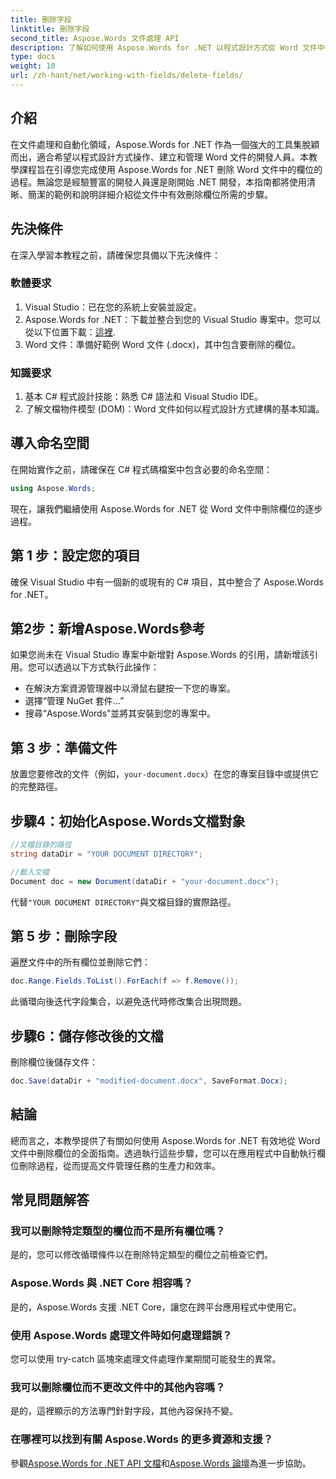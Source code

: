 ```yaml
---
title: 刪除字段
linktitle: 刪除字段
second_title: Aspose.Words 文件處理 API
description: 了解如何使用 Aspose.Words for .NET 以程式設計方式從 Word 文件中刪除欄位。帶有程式碼範例的清晰逐步指南。
type: docs
weight: 10
url: /zh-hant/net/working-with-fields/delete-fields/
---
```

## 介紹

在文件處理和自動化領域，Aspose.Words for .NET 作為一個強大的工具集脫穎而出，適合希望以程式設計方式操作、建立和管理 Word 文件的開發人員。本教學課程旨在引導您完成使用 Aspose.Words for .NET 刪除 Word 文件中的欄位的過程。無論您是經驗豐富的開發人員還是剛開始 .NET 開發，本指南都將使用清晰、簡潔的範例和說明詳細介紹從文件中有效刪除欄位所需的步驟。

## 先決條件

在深入學習本教程之前，請確保您具備以下先決條件：

### 軟體要求

1. Visual Studio：已在您的系統上安裝並設定。
2.  Aspose.Words for .NET：下載並整合到您的 Visual Studio 專案中。您可以從以下位置下載：[這裡](https://releases.aspose.com/words/net/).
3. Word 文件：準備好範例 Word 文件 (.docx)，其中包含要刪除的欄位。

### 知識要求

1. 基本 C# 程式設計技能：熟悉 C# 語法和 Visual Studio IDE。
2. 了解文檔物件模型 (DOM)：Word 文件如何以程式設計方式建構的基本知識。

## 導入命名空間

在開始實作之前，請確保在 C# 程式碼檔案中包含必要的命名空間：

```csharp
using Aspose.Words;
```

現在，讓我們繼續使用 Aspose.Words for .NET 從 Word 文件中刪除欄位的逐步過程。

## 第 1 步：設定您的項目

確保 Visual Studio 中有一個新的或現有的 C# 項目，其中整合了 Aspose.Words for .NET。

## 第2步：新增Aspose.Words參考

如果您尚未在 Visual Studio 專案中新增對 Aspose.Words 的引用，請新增該引用。您可以透過以下方式執行此操作：
- 在解決方案資源管理器中以滑鼠右鍵按一下您的專案。
- 選擇“管理 NuGet 套件...”
- 搜尋“Aspose.Words”並將其安裝到您的專案中。

## 第 3 步：準備文件

放置您要修改的文件（例如，`your-document.docx`）在您的專案目錄中或提供它的完整路徑。

## 步驟4：初始化Aspose.Words文檔對象

```csharp
//文檔目錄的路徑
string dataDir = "YOUR DOCUMENT DIRECTORY";

//載入文檔
Document doc = new Document(dataDir + "your-document.docx");
```

代替`"YOUR DOCUMENT DIRECTORY"`與文檔目錄的實際路徑。

## 第 5 步：刪除字段

遍歷文件中的所有欄位並刪除它們：

```csharp
doc.Range.Fields.ToList().ForEach(f => f.Remove());
```

此循環向後迭代字段集合，以避免迭代時修改集合出現問題。

## 步驟6：儲存修改後的文檔

刪除欄位後儲存文件：

```csharp
doc.Save(dataDir + "modified-document.docx", SaveFormat.Docx);
```

## 結論

總而言之，本教學提供了有關如何使用 Aspose.Words for .NET 有效地從 Word 文件中刪除欄位的全面指南。透過執行這些步驟，您可以在應用程式中自動執行欄位刪除過程，從而提高文件管理任務的生產力和效率。

## 常見問題解答

### 我可以刪除特定類型的欄位而不是所有欄位嗎？
是的，您可以修改循環條件以在刪除特定類型的欄位之前檢查它們。

### Aspose.Words 與 .NET Core 相容嗎？
是的，Aspose.Words 支援 .NET Core，讓您在跨平台應用程式中使用它。

### 使用 Aspose.Words 處理文件時如何處理錯誤？
您可以使用 try-catch 區塊來處理文件處理作業期間可能發生的異常。

### 我可以刪除欄位而不更改文件中的其他內容嗎？
是的，這裡顯示的方法專門針對字段，其他內容保持不變。

### 在哪裡可以找到有關 Aspose.Words 的更多資源和支援？
參觀[Aspose.Words for .NET API 文檔](https://reference.aspose.com/words/net/)和[Aspose.Words 論壇](https://forum.aspose.com/c/words/8)為進一步協助。
